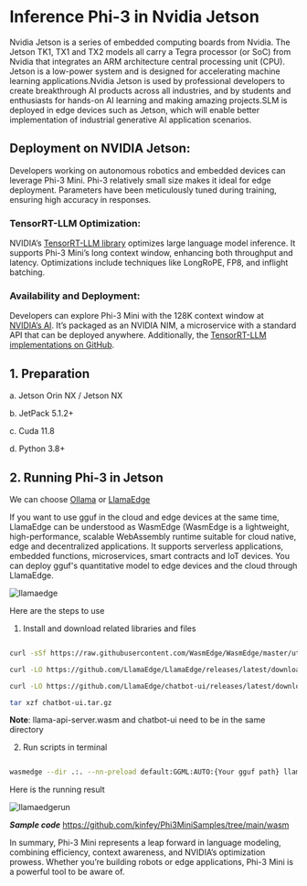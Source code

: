 # **Inference Phi-3 in Nvidia Jetson**

Nvidia Jetson is a series of embedded computing boards from Nvidia. The Jetson TK1, TX1 and TX2 models all carry a Tegra processor (or SoC) from Nvidia that integrates an ARM architecture central processing unit (CPU). Jetson is a low-power system and is designed for accelerating machine learning applications.Nvidia Jetson is used by professional developers to create breakthrough AI products across all industries, and by students and enthusiasts for hands-on AI learning and making amazing projects.SLM is deployed in edge devices such as Jetson, which will enable better implementation of industrial generative AI application scenarios.

## Deployment on NVIDIA Jetson:
Developers working on autonomous robotics and embedded devices can leverage Phi-3 Mini. Phi-3 relatively small size makes it ideal for edge deployment. Parameters have been meticulously tuned during training, ensuring high accuracy in responses.

### TensorRT-LLM Optimization:
NVIDIA’s [TensorRT-LLM library](https://github.com/NVIDIA/TensorRT-LLM?WT.mc_id=aiml-138114-kinfeylo) optimizes large language model inference. It supports Phi-3 Mini’s long context window, enhancing both throughput and latency. Optimizations include techniques like LongRoPE, FP8, and inflight batching.

### Availability and Deployment:
Developers can explore Phi-3 Mini with the 128K context window at [NVIDIA’s AI](https://www.nvidia.com/ai-data-science/generative-ai/). It’s packaged as an NVIDIA NIM, a microservice with a standard API that can be deployed anywhere. Additionally, the [TensorRT-LLM implementations on GitHub](https://github.com/NVIDIA/TensorRT-LLM).


 ## **1. Preparation**


a. Jetson Orin NX / Jetson NX

b. JetPack 5.1.2+
   
c. Cuda 11.8
   
d. Python 3.8+

 ## **2. Running Phi-3 in Jetson**

 We can choose [Ollama](https://ollama.com) or [LlamaEdge](https://llamaedge.com)

 If you want to use gguf in the cloud and edge devices at the same time, LlamaEdge can be understood as WasmEdge (WasmEdge is a lightweight, high-performance, scalable WebAssembly runtime suitable for cloud native, edge and decentralized applications. It supports serverless applications, embedded functions, microservices, smart contracts and IoT devices. You can deploy gguf's quantitative model to edge devices and the cloud through LlamaEdge.

![llamaedge](../../imgs/03/Jetson/llamaedge.jpg)

Here are the steps to use 

1. Install and download related libraries and files

```bash

curl -sSf https://raw.githubusercontent.com/WasmEdge/WasmEdge/master/utils/install.sh | bash -s -- --plugin wasi_nn-ggml

curl -LO https://github.com/LlamaEdge/LlamaEdge/releases/latest/download/llama-api-server.wasm

curl -LO https://github.com/LlamaEdge/chatbot-ui/releases/latest/download/chatbot-ui.tar.gz

tar xzf chatbot-ui.tar.gz

```

**Note**: llama-api-server.wasm and chatbot-ui need to be in the same directory

2. Run scripts in terminal


```bash

wasmedge --dir .:. --nn-preload default:GGML:AUTO:{Your gguf path} llama-api-server.wasm -p phi-3-chat

```

Here is the running result


![llamaedgerun](../../imgs/03/Jetson/llamaedgerun.png)

***Sample code*** https://github.com/kinfey/Phi3MiniSamples/tree/main/wasm

In summary, Phi-3 Mini represents a leap forward in language modeling, combining efficiency, context awareness, and NVIDIA’s optimization prowess. Whether you’re building robots or edge applications, Phi-3 Mini is a powerful tool to be aware of. 